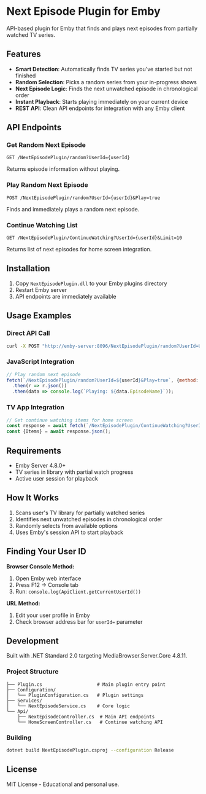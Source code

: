 # Next Episode Plugin for Emby

API-based plugin for Emby that finds and plays next episodes from partially watched TV series.

## Features

- **Smart Detection**: Automatically finds TV series you've started but not finished
- **Random Selection**: Picks a random series from your in-progress shows  
- **Next Episode Logic**: Finds the next unwatched episode in chronological order
- **Instant Playback**: Starts playing immediately on your current device
- **REST API**: Clean API endpoints for integration with any Emby client

## API Endpoints

### Get Random Next Episode
```
GET /NextEpisodePlugin/random?UserId={userId}
```
Returns episode information without playing.

### Play Random Next Episode  
```
POST /NextEpisodePlugin/random?UserId={userId}&Play=true
```
Finds and immediately plays a random next episode.

### Continue Watching List
```
GET /NextEpisodePlugin/ContinueWatching?UserId={userId}&Limit=10
```
Returns list of next episodes for home screen integration.

## Installation

1. Copy `NextEpisodePlugin.dll` to your Emby plugins directory
2. Restart Emby server
3. API endpoints are immediately available

## Usage Examples

### Direct API Call
```bash
curl -X POST "http://emby-server:8096/NextEpisodePlugin/random?UserId=USER_ID&Play=true"
```

### JavaScript Integration
```javascript
// Play random next episode
fetch(`/NextEpisodePlugin/random?UserId=${userId}&Play=true`, {method: 'POST'})
  .then(r => r.json())
  .then(data => console.log(`Playing: ${data.EpisodeName}`));
```

### TV App Integration
```javascript
// Get continue watching items for home screen
const response = await fetch(`/NextEpisodePlugin/ContinueWatching?UserId=${userId}`);
const {Items} = await response.json();
```

## Requirements

- Emby Server 4.8.0+
- TV series in library with partial watch progress
- Active user session for playback

## How It Works

1. Scans user's TV library for partially watched series
2. Identifies next unwatched episodes in chronological order
3. Randomly selects from available options
4. Uses Emby's session API to start playback

## Finding Your User ID

**Browser Console Method:**
1. Open Emby web interface
2. Press F12 → Console tab
3. Run: `console.log(ApiClient.getCurrentUserId())`

**URL Method:**
1. Edit your user profile in Emby
2. Check browser address bar for `userId=` parameter

## Development

Built with .NET Standard 2.0 targeting MediaBrowser.Server.Core 4.8.11.

### Project Structure
```
├── Plugin.cs                    # Main plugin entry point
├── Configuration/
│   └── PluginConfiguration.cs   # Plugin settings
├── Services/
│   └── NextEpisodeService.cs    # Core logic
└── Api/
    ├── NextEpisodeController.cs  # Main API endpoints
    └── HomeScreenController.cs   # Continue watching API
```

### Building
```bash
dotnet build NextEpisodePlugin.csproj --configuration Release
```

## License

MIT License - Educational and personal use.